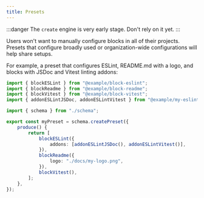 ```yaml
---
title: Presets
---
```


:::danger
The `create` engine is very early stage.
Don't rely on it yet.
:::

Users won't want to manually configure blocks in all of their projects.
Presets that configure broadly used or organization-wide configurations will help share setups.

For example, a preset that configures ESLint, README.md with a logo, and blocks with JSDoc and Vitest linting addons:

```ts
import { blockESLint } from "@example/block-eslint";
import { blockReadme } from "@example/block-readme";
import { blockVitest } from "@example/block-vitest";
import { addonESLintJSDoc, addonESLintVitest } from "@example/my-eslint-addons";

import { schema } from "./schema";

export const myPreset = schema.createPreset({
	produce() {
		return [
			blockESLint({
				addons: [addonESLintJSDoc(), addonESLintVitest()],
			}),
			blockReadme({
				logo: "./docs/my-logo.png",
			}),
			blockVitest(),
		];
	},
});
```
